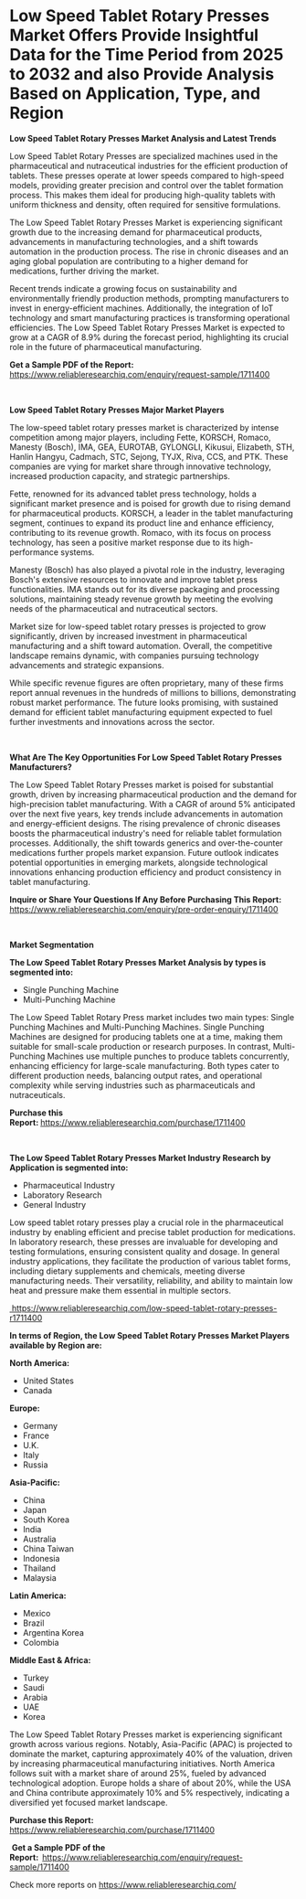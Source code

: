 <p><h1>Low Speed Tablet Rotary Presses Market Offers Provide Insightful Data for the Time Period from 2025 to 2032 and also Provide Analysis Based on Application, Type, and Region</h1></p><p><strong>Low Speed Tablet Rotary Presses Market Analysis and Latest Trends</strong></p>
<p><p>Low Speed Tablet Rotary Presses are specialized machines used in the pharmaceutical and nutraceutical industries for the efficient production of tablets. These presses operate at lower speeds compared to high-speed models, providing greater precision and control over the tablet formation process. This makes them ideal for producing high-quality tablets with uniform thickness and density, often required for sensitive formulations.</p><p>The Low Speed Tablet Rotary Presses Market is experiencing significant growth due to the increasing demand for pharmaceutical products, advancements in manufacturing technologies, and a shift towards automation in the production process. The rise in chronic diseases and an aging global population are contributing to a higher demand for medications, further driving the market.</p><p>Recent trends indicate a growing focus on sustainability and environmentally friendly production methods, prompting manufacturers to invest in energy-efficient machines. Additionally, the integration of IoT technology and smart manufacturing practices is transforming operational efficiencies. The Low Speed Tablet Rotary Presses Market is expected to grow at a CAGR of 8.9% during the forecast period, highlighting its crucial role in the future of pharmaceutical manufacturing.</p></p>
<p><strong>Get a Sample PDF of the Report:&nbsp;</strong> <a href="https://www.reliableresearchiq.com/enquiry/request-sample/1711400?utm_campaign=120&utm_medium=2&utm_source=Github&utm_content=ia&utm_term=10012025&utm_id=low-speed-tablet-rotary-presses">https://www.reliableresearchiq.com/enquiry/request-sample/1711400</a></p>
<p>&nbsp;</p>
<p><strong>Low Speed Tablet Rotary Presses Major Market Players</strong></p>
<p><p>The low-speed tablet rotary presses market is characterized by intense competition among major players, including Fette, KORSCH, Romaco, Manesty (Bosch), IMA, GEA, EUROTAB, GYLONGLI, Kikusui, Elizabeth, STH, Hanlin Hangyu, Cadmach, STC, Sejong, TYJX, Riva, CCS, and PTK. These companies are vying for market share through innovative technology, increased production capacity, and strategic partnerships.</p><p>Fette, renowned for its advanced tablet press technology, holds a significant market presence and is poised for growth due to rising demand for pharmaceutical products. KORSCH, a leader in the tablet manufacturing segment, continues to expand its product line and enhance efficiency, contributing to its revenue growth. Romaco, with its focus on process technology, has seen a positive market response due to its high-performance systems.</p><p>Manesty (Bosch) has also played a pivotal role in the industry, leveraging Bosch's extensive resources to innovate and improve tablet press functionalities. IMA stands out for its diverse packaging and processing solutions, maintaining steady revenue growth by meeting the evolving needs of the pharmaceutical and nutraceutical sectors.</p><p>Market size for low-speed tablet rotary presses is projected to grow significantly, driven by increased investment in pharmaceutical manufacturing and a shift toward automation. Overall, the competitive landscape remains dynamic, with companies pursuing technology advancements and strategic expansions. </p><p>While specific revenue figures are often proprietary, many of these firms report annual revenues in the hundreds of millions to billions, demonstrating robust market performance. The future looks promising, with sustained demand for efficient tablet manufacturing equipment expected to fuel further investments and innovations across the sector.</p></p>
<p>&nbsp;</p>
<p><strong>What Are The Key Opportunities For Low Speed Tablet Rotary Presses Manufacturers?</strong></p>
<p><p>The Low Speed Tablet Rotary Presses market is poised for substantial growth, driven by increasing pharmaceutical production and the demand for high-precision tablet manufacturing. With a CAGR of around 5% anticipated over the next five years, key trends include advancements in automation and energy-efficient designs. The rising prevalence of chronic diseases boosts the pharmaceutical industry's need for reliable tablet formulation processes. Additionally, the shift towards generics and over-the-counter medications further propels market expansion. Future outlook indicates potential opportunities in emerging markets, alongside technological innovations enhancing production efficiency and product consistency in tablet manufacturing.</p></p>
<p><strong>Inquire or Share Your Questions If Any Before Purchasing This Report:</strong> <a href="https://www.reliableresearchiq.com/enquiry/pre-order-enquiry/1711400?utm_campaign=120&utm_medium=2&utm_source=Github&utm_content=ia&utm_term=10012025&utm_id=low-speed-tablet-rotary-presses">https://www.reliableresearchiq.com/enquiry/pre-order-enquiry/1711400</a></p>
<p>&nbsp;</p>
<p><strong>Market Segmentation</strong></p>
<p><strong>The Low Speed Tablet Rotary Presses Market Analysis by types is segmented into:</strong></p>
<p><ul><li>Single Punching Machine</li><li>Multi-Punching Machine</li></ul></p>
<p><p>The Low Speed Tablet Rotary Press market includes two main types: Single Punching Machines and Multi-Punching Machines. Single Punching Machines are designed for producing tablets one at a time, making them suitable for small-scale production or research purposes. In contrast, Multi-Punching Machines use multiple punches to produce tablets concurrently, enhancing efficiency for large-scale manufacturing. Both types cater to different production needs, balancing output rates, and operational complexity while serving industries such as pharmaceuticals and nutraceuticals.</p></p>
<p><strong>Purchase this Report:&nbsp;</strong><a href="https://www.reliableresearchiq.com/purchase/1711400?utm_campaign=120&utm_medium=2&utm_source=Github&utm_content=ia&utm_term=10012025&utm_id=low-speed-tablet-rotary-presses">https://www.reliableresearchiq.com/purchase/1711400</a></p>
<p>&nbsp;</p>
<p><strong>The Low Speed Tablet Rotary Presses Market Industry Research by Application is segmented into:</strong></p>
<p><ul><li>Pharmaceutical Industry</li><li>Laboratory Research</li><li>General Industry</li></ul></p>
<p><p>Low speed tablet rotary presses play a crucial role in the pharmaceutical industry by enabling efficient and precise tablet production for medications. In laboratory research, these presses are invaluable for developing and testing formulations, ensuring consistent quality and dosage. In general industry applications, they facilitate the production of various tablet forms, including dietary supplements and chemicals, meeting diverse manufacturing needs. Their versatility, reliability, and ability to maintain low heat and pressure make them essential in multiple sectors.</p></p>
<p><a href="https://www.reliableresearchiq.com/low-speed-tablet-rotary-presses-r1711400?utm_campaign=120&utm_medium=2&utm_source=Github&utm_content=ia&utm_term=10012025&utm_id=low-speed-tablet-rotary-presses">&nbsp;https://www.reliableresearchiq.com/low-speed-tablet-rotary-presses-r1711400</a></p>
<p><strong>In terms of Region, the Low Speed Tablet Rotary Presses Market Players available by Region are:</strong></p>
<p>
    <p> <strong> North America: </strong>
        <ul>
            <li>United States</li>
            <li>Canada</li>
        </ul>
        </p> 
    <p> <strong> Europe: </strong>
        <ul>
            <li>Germany</li>
            <li>France</li>
            <li>U.K.</li>
            <li>Italy</li>
            <li>Russia</li>
        </ul>
        </p> 
    <p> <strong> Asia-Pacific: </strong>
        <ul>
            <li>China</li>
            <li>Japan</li>
            <li>South Korea</li>
            <li>India</li>
            <li>Australia</li>
            <li>China Taiwan</li>
            <li>Indonesia</li>
            <li>Thailand</li>
            <li>Malaysia</li>
        </ul>
        </p> 
    <p> <strong> Latin America: </strong>
        <ul>
            <li>Mexico</li>
            <li>Brazil</li>
            <li>Argentina Korea</li>
            <li>Colombia</li>
        </ul>
        </p> 
    <p> <strong> Middle East & Africa: </strong>
        <ul>
            <li>Turkey</li>
            <li>Saudi</li>
            <li>Arabia</li>
            <li>UAE</li>
            <li>Korea</li>
        </ul>
    </p>
    </p>
<p><p>The Low Speed Tablet Rotary Presses market is experiencing significant growth across various regions. Notably, Asia-Pacific (APAC) is projected to dominate the market, capturing approximately 40% of the valuation, driven by increasing pharmaceutical manufacturing initiatives. North America follows suit with a market share of around 25%, fueled by advanced technological adoption. Europe holds a share of about 20%, while the USA and China contribute approximately 10% and 5% respectively, indicating a diversified yet focused market landscape.</p></p>
<p><strong>Purchase this Report: </strong><a href="https://www.reliableresearchiq.com/purchase/1711400?utm_campaign=120&utm_medium=2&utm_source=Github&utm_content=ia&utm_term=10012025&utm_id=low-speed-tablet-rotary-presses">https://www.reliableresearchiq.com/purchase/1711400</a></p>
<p>&nbsp;<strong>Get a Sample PDF of the Report:&nbsp;&nbsp;</strong><a href="https://www.reliableresearchiq.com/enquiry/request-sample/1711400?utm_campaign=120&utm_medium=2&utm_source=Github&utm_content=ia&utm_term=10012025&utm_id=low-speed-tablet-rotary-presses">https://www.reliableresearchiq.com/enquiry/request-sample/1711400</a></p>
<p><strong></strong></p>
<p>Check more reports on <a href="https://www.reliableresearchiq.com/?utm_campaign=120&utm_medium=2&utm_source=Github&utm_content=ia&utm_term=10012025&utm_id=low-speed-tablet-rotary-presses">https://www.reliableresearchiq.com/</a></p>
